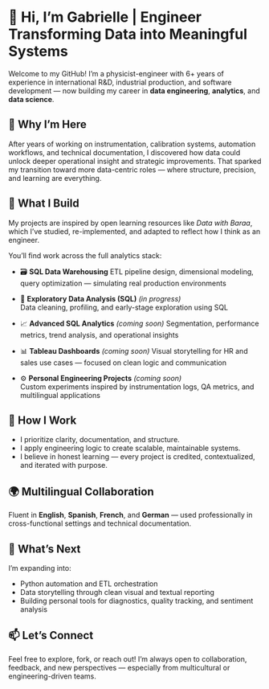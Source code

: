 # 👋 Hi, I’m Gabrielle | Engineer Transforming Data into Meaningful Systems

Welcome to my GitHub! I’m a physicist-engineer with 6+ years of experience in international R&D, industrial production, and software development — now building my career in **data engineering**, **analytics**, and **data science**.

## 🚀 Why I’m Here
After years of working on instrumentation, calibration systems, automation workflows, and technical documentation, I discovered how data could unlock deeper operational insight and strategic improvements. That sparked my transition toward more data-centric roles — where structure, precision, and learning are everything.

## 🔧 What I Build
My projects are inspired by open learning resources like *Data with Baraa*, which I’ve studied, re-implemented, and adapted to reflect how I think as an engineer.

You’ll find work across the full analytics stack:

- 🗃️ **SQL Data Warehousing**
  ETL pipeline design, dimensional modeling, query optimization — simulating real production environments
  
 - 🧹 **Exploratory Data Analysis (SQL)** *(in progress)*  
  Data cleaning, profiling, and early-stage exploration using SQL

- 📈 **Advanced SQL Analytics**  *(coming soon)*
  Segmentation, performance metrics, trend analysis, and operational insights

- 📊 **Tableau Dashboards**  *(coming soon)*
  Visual storytelling for HR and sales use cases — focused on clean logic and communication

- ⚙️ **Personal Engineering Projects** *(coming soon)*  
  Custom experiments inspired by instrumentation logs, QA metrics, and multilingual applications

## 🌱 How I Work
- I prioritize clarity, documentation, and structure.
- I apply engineering logic to create scalable, maintainable systems.
- I believe in honest learning — every project is credited, contextualized, and iterated with purpose.

## 🌍 Multilingual Collaboration
Fluent in **English**, **Spanish**, **French**, and **German** — used professionally in cross-functional settings and technical documentation.

## 🧭 What’s Next
I’m expanding into:
- Python automation and ETL orchestration  
- Data storytelling through clean visual and textual reporting  
- Building personal tools for diagnostics, quality tracking, and sentiment analysis

## 📫 Let’s Connect
Feel free to explore, fork, or reach out! I’m always open to collaboration, feedback, and new perspectives — especially from multicultural or engineering-driven teams.

